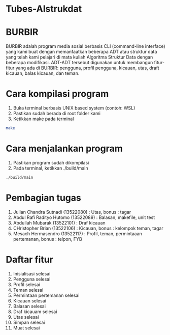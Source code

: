# Tubes-Alstrukdat

# BURBIR
BURBIR adalah program media sosial berbasis CLI (command-line interface) yang kami buat dengan memanfaatkan beberapa ADT atau struktur data yang telah kami pelajari di mata kuliah Algoritma Struktur Data dengan beberapa modifikasi. ADT-ADT tersebut digunakan untuk membangun fitur-fitur yang ada di BURBIR: pengguna, profil pengguna, kicauan, utas, draft kicauan, balas kicauan, dan teman.

# Cara kompilasi program
 1. Buka terminal berbasis UNIX based system (contoh: WSL)
 2. Pastikan sudah berada di root folder kami
 3. Ketikkan make pada terminal
```bash
make
```

# Cara menjalankan program
 1. Pastikan program sudah dikompilasi
 2. Pada terminal, ketikkan ./build/main
```bash
./build/main
```

# Pembagian tugas
 1. Julian Chandra Sutnadi (13522080)       : Utas, bonus : tagar
 2. Abdul Rafi Radityo Hutomo (13522089)    : Balasan, makefile, unit test
 3. Abdullah Mubarak (13522101)             : Draf kicauan
 4. CHristopher Brian (13522106)            : Kicauan, bonus : kelompok teman, tagar
 5. Mesach Hermasendro (13522117)           : Profil, teman, permintaaan pertemanan, bonus : telpon, FYB

# Daftar fitur
 1. Inisialisasi            selesai
 2. Pengguna                selesai
 3. Profil                  selesai
 4. Teman                   selesai
 5. Permintaan pertemanan   selesai
 6. Kicauan                 selesai
 7. Balasan                 selesai
 8. Draf kicauam            selesai
 9. Utas                    selesai
 10. Simpan                 selesai
 11. Muat                   selesai
